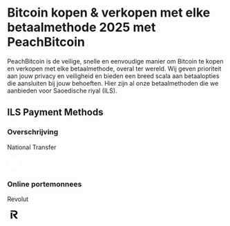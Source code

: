 <body class="payment-methods-page">

# Bitcoin kopen & verkopen met elke betaalmethode 2025 met PeachBitcoin

PeachBitcoin is de veilige, snelle en eenvoudige manier om Bitcoin te kopen en verkopen met elke betaalmethode, overal ter wereld. Wij geven prioriteit aan jouw privacy en veiligheid en bieden een breed scala aan betaalopties die aansluiten bij jouw behoeften. Hier zijn al onze betaalmethoden die we aanbieden voor Saoedische riyal (ILS).

## ILS Payment Methods

### Overschrijving

<div class="payment-grid">
    <div class="payment-grid-item">
        <p>National Transfer</p> 
        <img src="/img/faq/logoimg/blank.png" width="30px" height="27px" alt="Koop bitcoin met National Trasnfer in Saudi Arabia, Verkoop bitcoin met National Trasnfer in Saudi Arabia">
    </div>
</div>

### Online portemonnees

<div class="payment-grid">
    <div class="payment-grid-item">
        <p>Revolut</p> 
        <img src="/img/faq/logoimg/revolut.png" width="30px" height="27px" alt="Koop bitcoin met Revolut, Verkoop bitcoin met Revolut">
    </div>
</div>

</body>
